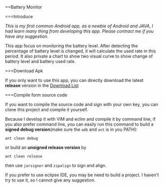 ==Battery Monitor

===Introduce

_This is my first common Android app, as a newbie of Android and JAVA, I had
learn many thing from developing this app. Please contract me if you have
any suggestion._

This app focus on monitoring the battery level. After detecting the percentage
of battery level is changed, it will calculate the used rate in this period.
It also private a chart to show two visual curve to show change of battery level
and battery used rate.

===Download Apk

If you only want to use this app, you can directly download the latest 
**release** version in the 
[Download List](https://github.com/newkedison/android-battery-monitor/downloads)

===Compile form source code

If you want to compile the source code and sign with your own key, you can
clone this project and compile it yourself.

Because I develop it with VIM and eclim and compile it by command line, if you
also prefer command line, you can easily run this command to build a **signed
debug version**(make sure the `adb` and `ant` is in you PATH):

    ant clean debug

or build an **unsigned release version** by

    ant clean release

then use `jarsigner` and `zipalign` to sign and align.

If you prefer to use eclipse IDE, you may be need to build a project. I haven't
try to use it, so I cannot give any suggestion.


